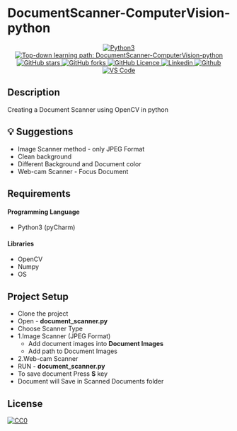 # DocumentScanner-ComputerVision-python

<p align="center">
 <a href="https://github.com/naseemap47/DocumentScanner-ComputerVision-python/">
    <img alt="Python3" src="https://img.shields.io/badge/Language-Python3-yellowgreen?color=brightgreen&logo=python">
  </a>
  <a href="https://github.com/naseemap47/DocumentScanner-ComputerVision-python//issues">
    <img alt="Top-down learning path: DocumentScanner-ComputerVision-python" src="https://img.shields.io/github/issues/naseemap47/DocumentScanner-ComputerVision-python?color=9cf&style=flat&logo=appveyor">
  </a>
  <a href="https://github.com/naseemap47/DocumentScanner-ComputerVision-python/stargazers">
    <img alt="GitHub stars" src="https://img.shields.io/github/stars/naseemap47/DocumentScanner-ComputerVision-python?color=success&style=flat&logo=appveyor">
  </a>
  <a href="https://github.com/naseemap47/DocumentScanner-ComputerVision-python/network">
    <img alt="GitHub forks" src="https://img.shields.io/github/forks/naseemap47/DocumentScanner-ComputerVision-python?style=flat&logo=Git">
  </a>
  <a href="https://github.com/naseemap47/DocumentScanner-ComputerVision-python/blob/master/LICENSE">
    <img alt="GitHub Licence" src="https://img.shields.io/github/license/naseemap47/DocumentScanner-ComputerVision-python?color=red&style=flat&logo=appveyor">
  </a>
  <a href="https://www.linkedin.com/in/naseem-alassampattil/">
    <img alt="Linkedin" src="https://img.shields.io/badge/Linkedin-blue?logo=linkedin">
  </a>
 <a href="https://github.com/naseemap47">
    <img alt="Github" src="https://img.shields.io/badge/Github-black?logo=github">
 </a>
 <a href="https://github.com/naseemap47/DocumentScanner-ComputerVision-python">
    <img alt="VS Code" src="https://img.shields.io/badge/IDE-pyCharm-yellowgreen?color=brightgreen&logo=pycharm">
  </a>
</p>

## Description
Creating a Document Scanner using OpenCV in python

## 💡 Suggestions
* Image Scanner method - only JPEG Format
* Clean background
* Different Background and Document color
* Web-cam Scanner - Focus Document

## Requirements
#### Programming Language
* Python3 (pyCharm)
#### Libraries
* OpenCV
* Numpy
* OS

## Project Setup
* Clone the project
* Open - **document_scanner.py**
* Choose Scanner Type
* 1.Image Scanner (JPEG Format)
  - Add document images into **Document Images**
  - Add path to Document Images
* 2.Web-cam Scanner
* RUN - **document_scanner.py**
* To save document Press **S** key
* Document will Save in Scanned Documents folder

## License
[![CC0](http://seawisphunter.com/minibuffer/api/MIT-License-transparent.png)](https://github.com/naseemap47/DocumentScanner-ComputerVision-python/blob/master/LICENSE)
